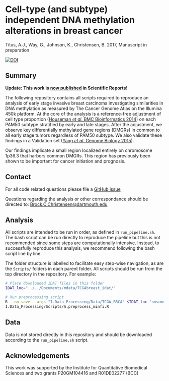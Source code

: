 # Cell-type (and subtype) independent DNA methylation alterations in breast cancer 

Titus, A.J., Way, G., Johnson, K., Christensen, B. 2017, Manuscript in preparation

[![DOI](https://zenodo.org/badge/45754471.svg)](https://zenodo.org/badge/latestdoi/45754471)


## Summary 

**Update: This work is [now published](https://www.nature.com/articles/s41598-017-10199-z) in Scientific Reports!**

The following repository contains all scripts required to reproduce an analysis
of early stage invasive breast carcinoma investigating similarities in DNA
methylation as measured by The Cancer Genome Atlas on the Illumina 450k platform.
At the core of the analysis is a reference-free adjustment of cell type
proportion ([Houseman _et al._ BMC Bioinformatics 2014](https://doi.org/10.1186/s12859-016-1140-4))
on each PAM50 subtype stratified by early and late stages. After the adjustment,
we observe key differentially methylated gene regions (DMGRs) in common to all
early stage tumors regardless of PAM50 subtype. We also validate these findings
in a Validation set ([Yang _et al._ Genome Biology 2015](10.1186/s13059-015-0699-9)).

Our findings implicate a small region localized entirely on chromosome 1p36.3
that harbors common DMGRs. This region has previously been shown to be important
for cancer initiation and prognosis.

## Contact 

For all code related questions please file a [GitHub
issue](https://github.com/gwaygenomics/brca_lowstage_DMGRs/issues)

Questions regarding the analysis or other correspondance should be directed to:
Brock.C.Christensen@dartmouth.edu

## Analysis

All scripts are intended to be run in order, as defined in `run_pipeline.sh`.
The bash script can be run directly to reproduce the pipeline but this is not
recommended since some steps are computationally intensive. Instead, to
successfully reproduce this analysis, we recommend following the bash script
line by line.

The folder structure is labelled to facilitate easy step-wise navigation, as are
the `Scripts/` folders in each parent folder. All scripts should be run from the
top directory in the repository. For example: 

```sh
# Place downloaded IDAT files in this folder
IDAT_loc="../../Documents/mdata/TCGAbreast_idat/"

# Run preprocessing script 
R --no-save --args "I.Data_Processing/Data/TCGA_BRCA" $IDAT_loc "nosummary" < \
I.Data_Processing/Scripts/A.preprocess_minfi.R
```

## Data 

Data is not stored directly in this repository and should be downloaded
according to the `run_pipeline.sh` script.

## Acknowledgements 

This work was supported by the Institute for Quantitative Biomedical Sciences
and two grants P20GM104416 and R01DE02277 (BCC)
